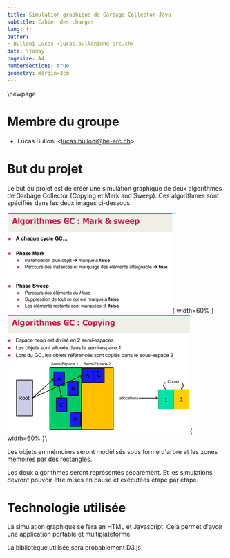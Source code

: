 ```yaml
---
title: Simulation graphique de Garbage Collector Java
subtitle: Cahier des charges
lang: fr
author:
- Bulloni Lucas <lucas.bulloni@he-arc.ch>
date: \today
pagesize: A4
numbersections: true
geometry: margin=3cm
---
```


\newpage

# Membre du groupe

- Lucas Bulloni <[lucas.bulloni@he-arc.ch](mailto:lucas.bulloni@he-arc.ch)>

# But du projet

Le but du projet est de créer une simulation graphique de deux algorithmes de Garbage Collector (Copying et Mark and Sweep). Ces algorithmes sont spécifiés dans les deux images ci-dessous.

![Mark and Sweep](images/mark-sweep.png){ width=60% }\
![copying](images/copying.png){ width=60% }\

Les objets en mémoires seront modèlisés sous forme d'arbre et les zones mémoires par des rectangles.

Les deux algorithmes seront représentés séparément. Et les simulations devront pouvoir être mises en pause et exécutées étape par étape.

# Technologie utilisée

La simulation graphique se fera en HTML et Javascript. Cela permet d'avoir une application portable et multiplateforme.

La bibliotèque utilisée sera probablement D3.js.
